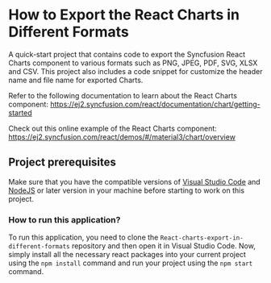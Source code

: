 # How to Export the React Charts in Different Formats

A quick-start project that contains code to export the Syncfusion React Charts component to various formats such as PNG, JPEG, PDF, SVG, XLSX and CSV. This project also includes a code snippet for customize the header name and file name for exported Charts.

Refer to the following documentation to learn about the React Charts component: 
https://ej2.syncfusion.com/react/documentation/chart/getting-started  

Check out this online example of the React Charts component:
https://ej2.syncfusion.com/react/demos/#/material3/chart/overview

## Project prerequisites
Make sure that you have the compatible versions of [Visual Studio Code](https://code.visualstudio.com/download ) and [NodeJS](https://nodejs.org/en/download) or later version in your machine before starting to work on this project.

### How to run this application?
To run this application, you need to clone the `React-charts-export-in-different-formats` repository and then open it in Visual Studio Code. Now, simply install all the necessary react packages into your current project using the `npm install` command and run your project using the `npm start` command.